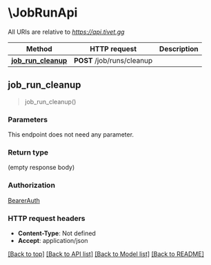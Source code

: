 # \JobRunApi

All URIs are relative to *https://api.tivet.gg*

Method | HTTP request | Description
------------- | ------------- | -------------
[**job_run_cleanup**](JobRunApi.md#job_run_cleanup) | **POST** /job/runs/cleanup | 



## job_run_cleanup

> job_run_cleanup()


### Parameters

This endpoint does not need any parameter.

### Return type

 (empty response body)

### Authorization

[BearerAuth](../README.md#BearerAuth)

### HTTP request headers

- **Content-Type**: Not defined
- **Accept**: application/json

[[Back to top]](#) [[Back to API list]](../README.md#documentation-for-api-endpoints) [[Back to Model list]](../README.md#documentation-for-models) [[Back to README]](../README.md)

